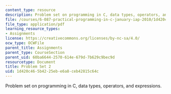 ```yaml
---
content_type: resource
description: Problem set on programming in C, data types, operators, and expressions.
file: /courses/6-087-practical-programming-in-c-january-iap-2010/1d420c465b4225ebe6a8ceb42815c64c_MIT6_087IAP10_assn02.pdf
file_type: application/pdf
learning_resource_types:
- Assignments
license: https://creativecommons.org/licenses/by-nc-sa/4.0/
ocw_type: OCWFile
parent_title: Assignments
parent_type: CourseSection
parent_uid: 60ba6644-2570-614e-679d-7b629c9bec9d
resourcetype: Document
title: Problem Set 2
uid: 1d420c46-5b42-25eb-e6a8-ceb42815c64c
---
```

Problem set on programming in C, data types, operators, and expressions.